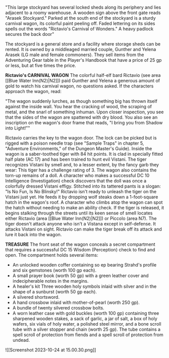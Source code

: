 "This large stockyard has several locked sheds along its periphery and lies adjacent to a roomy warehouse. A wooden sign above the front gate reads "Arasek Stockyard." Parked at the south end of the stockyard is a sturdy carnival wagon, its colorful paint peeling off. Faded lettering on its sides spells out the words "Rictavio's Carnival of Wonders." A heavy padlock secures the back door"

The stockyard is a general store and a facility where storage sheds can be rented. It is owned by a middleaged married couple, Gunther and Yelena Arasek (LG male and female commoners). They sell items from the Adventuring Gear table in the Player's Handbook that have a price of 25 gp or less, but at five times the price.

**Rictavio's CARNIVAL WAGON** 
The colorful half-elf bard Rictavio (see area [[Blue Water Inn(N2)|N2]]) paid Gunther and Yelena a generous amount of gold to watch his carnival wagon, no questions asked. If the characters approach the wagon, read:

"The wagon suddenly lurches, as though something big has thrown itself against the inside wall. You hear the cracking of wood, the scraping of metal, and the snarl of something inhuman. Upon closer inspection, you see that the sides of the wagon are spattered with dry blood. You also see an inscription on the wagon's door frame that reads, "I bring you from Shadow into Light!""

Rictavio carries the key to the wagon door. The lock can be picked but is rigged with a poison needle trap (see "Sample Traps" in chapter 5, "Adventure Environments," of the Dungeon Master's Guide). Inside the wagon is a saber-toothed tiger with 84 hit points. It is clad in specially fitted half plate (AC 17) and has been trained to hunt evil Vistani. The tiger recognizes Vistani by smell and, to a lesser extent, by the fancy garb they wear: This tiger has a challenge rating of 3. The wagon also contains the torn-up remains of a doll. A character who makes a successful DC 10 Intelligence (Investigation) check discovers that the doll was once a colorfully dressed Vistani effigy. Stitched into its tattered pants is a slogan: "Is No Fun, Is No Blinsky!" Rictavio isn't ready to unleash the tiger on the Vistani just yet. He feeds it by dropping wolf steaks down a 1-foot-square hatch in the wagon's roof. A character who climbs atop the wagon can spot the hatch without needing to make an ability check. If the tiger is released, it begins stalking through the streets until its keen sense of smell locates either Rictavio (area [[Blue Water Inn(N2)|N2]]) or Piccolo (area N7). The tiger doesn't attack anyone who isn't a Vistana except in self-defense. It attacks Vistani on sight. Rictavio can make the tiger break off its attack and lure it back into the wagon.

**TREASURE** 
The front seat of the wagon conceals a secret compartment that requires a successful DC 15 Wisdom (Perception) check to find and open. The compartment holds several items: 
* An unlocked wooden coffer containing so ep bearing Strahd's profile and six gemstones (worth 100 gp each).
* A small prayer book (worth 50 gp) with a green leather cover and indecipherable notes in the margins.
* A healer's kit Three wooden holy symbols inlaid with silver and in the shape of a sunburst (worth 50 gp each).
* A silvered shortsword.
* A hand crossbow inlaid with mother-of-pearl (worth 250 gp). 
* A bundle of twenty silvered crossbow bolts.
* A worn leather case with gold buckles (worth 100 gp) containing three sharpened wooden stakes, a sack of garlic, a jar of salt, a box of holy wafers, six vials of holy water, a polished steel mirror, and a bone scroll tube with a silver stopper and chain (worth 25 gp). The tube contains a spell scroll of protection from fiends and a spell scroll of protection from undead.


![[Screenshot 2023-10-24 at 15.00.30.png]]